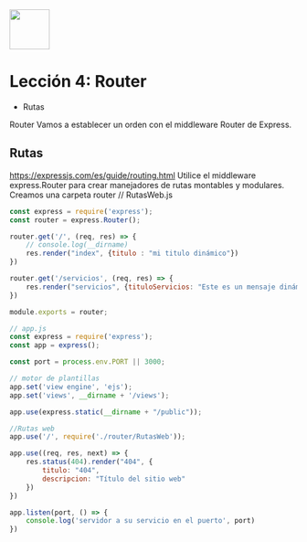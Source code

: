 <img  src='../logo.png' height='70px'>

# Lección 4: Router

* Rutas


Router
Vamos a establecer un orden con el middleware Router de Express.

## Rutas
https://expressjs.com/es/guide/routing.html
Utilice el middleware express.Router para crear manejadores de rutas montables y modulares.
Creamos una carpeta router
// RutasWeb.js
```javascript
const express = require('express');
const router = express.Router();

router.get('/', (req, res) => {
    // console.log(__dirname)
    res.render("index", {titulo : "mi titulo dinámico"})
})

router.get('/servicios', (req, res) => {
    res.render("servicios", {tituloServicios: "Este es un mensaje dinámico de servicios"})
})

module.exports = router;

// app.js
const express = require('express');
const app = express();

const port = process.env.PORT || 3000;

// motor de plantillas
app.set('view engine', 'ejs');
app.set('views', __dirname + '/views');

app.use(express.static(__dirname + "/public"));

//Rutas web
app.use('/', require('./router/RutasWeb'));

app.use((req, res, next) => {
    res.status(404).render("404", {
        titulo: "404",
        descripcion: "Título del sitio web"
    })
})

app.listen(port, () => {
    console.log('servidor a su servicio en el puerto', port)
})
```
